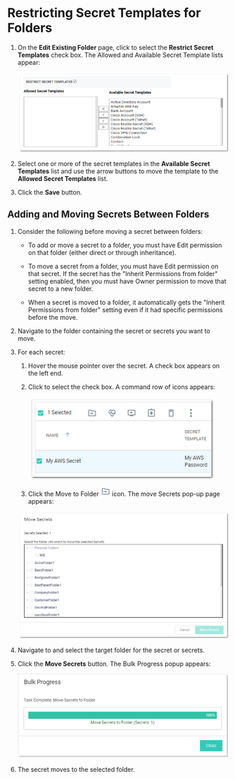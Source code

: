 [title]: # (Restricting Secret Templates for Folders)
[tags]: # (Folder)
[priority]: # (80)

# Restricting Secret Templates for Folders

1. On the **Edit Existing Folder** page, click to select the **Restrict Secret Templates** check box. The Allowed and Available Secret Template lists appear:

   ![1556825080644](images/1556825080644.png)

1. Select one or more of the secret templates in the **Available Secret Templates** list and use the arrow buttons to move the template to the **Allowed Secret Templates** list.

1. Click the **Save** button.

## Adding and Moving Secrets Between Folders

1. Consider the following before moving a secret between folders:

   - To add or move a secret to a folder, you must have Edit permission on that folder (either direct or through inheritance).

   - To move a secret from a folder, you must have Edit permission on that secret. If the secret has the "Inherit Permissions from folder" setting enabled, then you must have Owner permission to move that secret to a new folder.

   - When a secret is moved to a folder, it automatically gets the "Inherit Permissions from folder" setting even if it had specific permissions before the move.

1. Navigate to the folder containing the secret or secrets you want to move.

1. For each secret:

   1. Hover the mouse pointer over the secret. A check box appears on the left end.

   1. Click to select the check box. A command row of icons appears:

      ![1556825659307](images/1556825659307.png)

     1. Click the Move to Folder ![1556826052250](images/1556826052250.png)  icon. The move Secrets pop-up page appears:

      ![1556826422629](images/1556826422629.png)

1. Navigate to and select the target folder for the secret or secrets.

1. Click the **Move Secrets** button. The Bulk Progress popup appears:

   ![1568052002030](images/1568052002030.png)

1. The secret moves to the selected folder.
